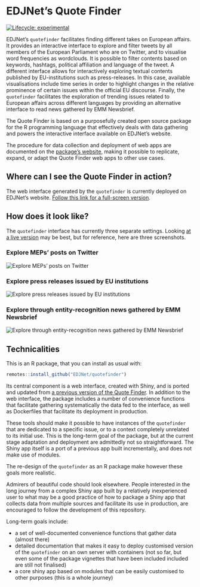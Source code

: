 
<!-- README.md is generated from README.Rmd. Please edit that file -->

# EDJNet’s Quote Finder

<!-- badges: start -->

[![Lifecycle:
experimental](https://img.shields.io/badge/lifecycle-experimental-orange.svg)](https://www.tidyverse.org/lifecycle/#experimental)
<!-- badges: end -->

EDJNet’s `quotefinder` facilitates finding different takes on European
affairs. It provides an interactive interface to explore and filter
tweets by all members of the European Parliament who are on Twitter, and
to visualise word frequencies as wordclouds. It is possible to filter
contents based on keywords, hashtags, political affiliation and language
of the tweet. A different interface allows for interactively exploring
textual contents published by EU-institutions such as press-releases. In
this case, available visualisations include time series in order to
highlight changes in the relative prominence of certain issues within
the official EU discourse. Finally, the `quotefinder` facilitates the
exploration of trending issues related to European affairs across
different languages by providing an alternative interface to read news
gathered by EMM Newsbrief.

The Quote Finder is based on a purposefully created open source package
for the R programming language that effectively deals with data
gathering and powers the interactive interface available on EDJNet’s
website.

The procedure for data collection and deployment of web apps are
documented on the [package’s
website](https://edjnet.github.io/quotefinder/), making it possible to
replicate, expand, or adapt the Quote Finder web apps to other use
cases.

## Where can I see the Quote Finder in action?

The web interface generated by the `quotefinder` is currently deployed
on EDJNet’s website. [Follow this link for a full-screen
version](https://quotefinder.europeandatajournalism.eu/).

## How does it look like?

The `quotefinder` interface has currently three separate settings.
Looking [at a live
version](https://applications.europeandatajournalism.eu/quotefinder/)
may be best, but for reference, here are three screenshots.

### Explore MEPs’ posts on Twitter

![Explore MEPs’ posts on
Twitter](man/figures/README-twitter_screenshot.png)

### Explore press releases issued by EU institutions

![Explore press releases issued by EU
institutions](man/figures/README-eu_institutions_screenshot.png)

### Explore through entity-recognition news gathered by EMM Newsbrief

![Explore through entity-recognition news gathered by EMM
Newsbrief](man/figures/README-emm_newsbrief_screenshot.png)

## Technicalities

This is an R package, that you can install as usual with:

``` r
remotes::install_github("EDJNet/quotefinder")
```

Its central component is a web interface, created with Shiny, and is
ported and updated from [a previous version of the Quote
Finder](https://github.com/giocomai/QuoteFinderApp). In addition to the
web interface, the package includes a number of convenience functions
that facilitate gathering systematically the data fed to the interface,
as well as Dockerfiles that facilitate its deployment in production.

These tools should make it possible to have instances of the
`quotefinder` that are dedicated to a specific issue, or to a context
completely unrelated to its initial use. This is the long-term goal of
the package, but at the current stage adaptation and deployment are
admittedly not so straightforward. The Shiny app itself is a port of a
previous app built incrementally, and does not make use of modules.

The re-design of the `quotefinder` as an R package make however these
goals more realistic.

Admirers of beautiful code should look elsewhere. People interested in
the long journey from a complex Shiny app built by a relatively
inexperienced user to what may be a good practice of how to package a
Shiny app that collects data from multiple sources and facilitate its
use in production, are encouraged to follow the development of this
repository.

Long-term goals include:

-   a set of well-documented convenience functions that gather data
    (almost there)
-   detailed documentation that makes it easy to deploy customised
    version of the `quotefinder` on an own server with containers (not
    so far, but even some of the package vignettes that have been
    included included are still not finalised)
-   a core shiny app based on modules that can be easily customised to
    other purposes (this is a whole journey)
